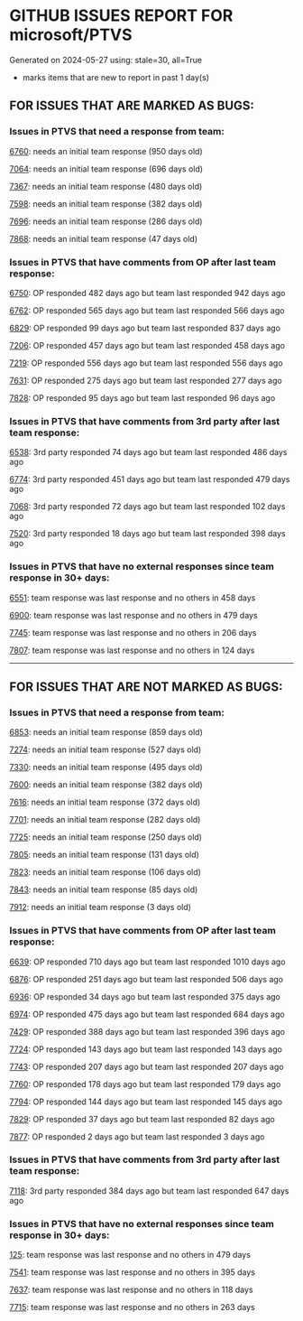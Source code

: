 
# GITHUB ISSUES REPORT FOR microsoft/PTVS


Generated on 2024-05-27 using: stale=30, all=True


* marks items that are new to report in past 1 day(s)


## FOR ISSUES THAT ARE MARKED AS BUGS:


### Issues in PTVS that need a response from team:


  [6760](https://github.com/microsoft/PTVS/issues/6760 "Evaluates all the expressions in interactive windows ignore the Completion Mode setting."): needs an initial team response (950 days old)

  [7064](https://github.com/microsoft/PTVS/issues/7064 "Some intellisense don't work well in interactive window after writing some REPL commands"): needs an initial team response (696 days old)

  [7367](https://github.com/microsoft/PTVS/issues/7367 "No output result after clicking 'Execute Project in Python Interactive'"): needs an initial team response (480 days old)

  [7598](https://github.com/microsoft/PTVS/issues/7598 "Auto commenting lines using LF or CRLF "): needs an initial team response (382 days old)

  [7696](https://github.com/microsoft/PTVS/issues/7696 "Go To All can't find the method where is defined in another project"): needs an initial team response (286 days old)

  [7868](https://github.com/microsoft/PTVS/issues/7868 "Interactive Window not working or displaying output "): needs an initial team response (47 days old)

### Issues in PTVS that have comments from OP after last team response:


  [6750](https://github.com/microsoft/PTVS/issues/6750 "An error pops up when run &quot;Django Check, Django Migrate, Django Create Superuser...&quot;. "): OP responded 482 days ago but team last responded 942 days ago

  [6762](https://github.com/microsoft/PTVS/issues/6762 "Unchecked &quot;Parameter information&quot; still has signature help."): OP responded 565 days ago but team last responded 566 days ago

  [6829](https://github.com/microsoft/PTVS/issues/6829 "IntelliSense which is modified manually does not work after restart the VS."): OP responded 99 days ago but team last responded 837 days ago

  [7206](https://github.com/microsoft/PTVS/issues/7206 "The active environment doesn't change with the Cookiecutter Explorer is open"): OP responded 457 days ago but team last responded 458 days ago

  [7219](https://github.com/microsoft/PTVS/issues/7219 "No output with using ipython interactive window"): OP responded 556 days ago but team last responded 556 days ago

  [7631](https://github.com/microsoft/PTVS/issues/7631 "An unexpected error occured when first creating the conda env."): OP responded 275 days ago but team last responded 277 days ago

  [7828](https://github.com/microsoft/PTVS/issues/7828 "IntelliSense for Search Paths doesn't work when import folder outside the workspace."): OP responded 95 days ago but team last responded 96 days ago

### Issues in PTVS that have comments from 3rd party after last team response:


  [6538](https://github.com/microsoft/PTVS/issues/6538 "No static analysis suggestions in Interactive window."): 3rd party responded 74 days ago but team last responded 486 days ago

  [6774](https://github.com/microsoft/PTVS/issues/6774 "The Python installed from Microsoft Store couldn't view installed packages when first use the environment."): 3rd party responded 451 days ago but team last responded 479 days ago

  [7068](https://github.com/microsoft/PTVS/issues/7068 "reportMissingImports : Even if the module is successfully installed, a warning will still be displayed in the Error List window"): 3rd party responded 72 days ago but team last responded 102 days ago

  [7520](https://github.com/microsoft/PTVS/issues/7520 " Visual Studio 2022 keeps breaking on exception which seems to be handled in Python internally"): 3rd party responded 18 days ago but team last responded 398 days ago

### Issues in PTVS that have no external responses since team response in 30+ days:


  [6551](https://github.com/microsoft/PTVS/issues/6551 "Navigation bar is not working"): team response was last response and no others in 458 days

  [6900](https://github.com/microsoft/PTVS/issues/6900 "Python 3.10 fails to hit breakpoints when &quot;Native Code Debugging&quot; is enabled."): team response was last response and no others in 479 days

  [7745](https://github.com/microsoft/PTVS/issues/7745 "There is no info bar appear to suggest install pytest when Test Explorer is open "): team response was last response and no others in 206 days

  [7807](https://github.com/microsoft/PTVS/issues/7807 "It showed empty class name when type @."): team response was last response and no others in 124 days

---

## FOR ISSUES THAT ARE NOT MARKED AS BUGS:


### Issues in PTVS that need a response from team:


  [6853](https://github.com/microsoft/PTVS/issues/6853 "Unable to install suggested module when using IPython interactive mode."): needs an initial team response (859 days old)

  [7274](https://github.com/microsoft/PTVS/issues/7274 "Changing error messages - differences in reported errors between VS and pyright cli"): needs an initial team response (527 days old)

  [7330](https://github.com/microsoft/PTVS/issues/7330 "Unable to create DLL for C++ "): needs an initial team response (495 days old)

  [7600](https://github.com/microsoft/PTVS/issues/7600 "Modal pop-up persists when a breakpoint cannot resolve conditional expression "): needs an initial team response (382 days old)

  [7616](https://github.com/microsoft/PTVS/issues/7616 "Lots of debug symbols are being loaded at every application start"): needs an initial team response (372 days old)

  [7701](https://github.com/microsoft/PTVS/issues/7701 "No IntelliSense when import a new created django app."): needs an initial team response (282 days old)

  [7725](https://github.com/microsoft/PTVS/issues/7725 "The VS crashed after choose the progress when remote debug."): needs an initial team response (250 days old)

  [7805](https://github.com/microsoft/PTVS/issues/7805 "Refactor rename incorrect when the referenced method is defined in another project."): needs an initial team response (131 days old)

  [7823](https://github.com/microsoft/PTVS/issues/7823 "Unexpected error occured. About Conda env."): needs an initial team response (106 days old)

  [7843](https://github.com/microsoft/PTVS/issues/7843 "Bogus Environment Names in UI"): needs an initial team response (85 days old)

  [7912](https://github.com/microsoft/PTVS/issues/7912 "Microsoft.VisualStudio.CommonIDE.Solutions.HResultExtensions+WrapperCOMException (0x8000FFFF): "): needs an initial team response (3 days old)

### Issues in PTVS that have comments from OP after last team response:


  [6639](https://github.com/microsoft/PTVS/issues/6639 " IntelliSense does not work when changed SearchPath in PythonSettings.json file in open folder."): OP responded 710 days ago but team last responded 1010 days ago

  [6876](https://github.com/microsoft/PTVS/issues/6876 "Extract method only works on one line and rename doesn't work at all"): OP responded 251 days ago but team last responded 506 days ago

  [6936](https://github.com/microsoft/PTVS/issues/6936 "Skip tests after clicking “Analyze Code Coverage”."): OP responded 34 days ago but team last responded 375 days ago

  [6974](https://github.com/microsoft/PTVS/issues/6974 "No IntelliSense when import folder under the workspace."): OP responded 475 days ago but team last responded 684 days ago

  [7429](https://github.com/microsoft/PTVS/issues/7429 "Start without Debug and Start with Debug button not available in right click menu"): OP responded 388 days ago but team last responded 396 days ago

  [7724](https://github.com/microsoft/PTVS/issues/7724 "An error pops up after clicking 'Find' when attach to python remote."): OP responded 143 days ago but team last responded 143 days ago

  [7743](https://github.com/microsoft/PTVS/issues/7743 "environment load sequence broken"): OP responded 207 days ago but team last responded 207 days ago

  [7760](https://github.com/microsoft/PTVS/issues/7760 "Failed to create &quot;tiangolo/full-stack-fastapi-postgresql&quot; template in Cookiecutter. "): OP responded 178 days ago but team last responded 179 days ago

  [7794](https://github.com/microsoft/PTVS/issues/7794 "Unable to debug python code in a C++ application that embeds the python interpreter"): OP responded 144 days ago but team last responded 145 days ago

  [7829](https://github.com/microsoft/PTVS/issues/7829 "&quot;Python was not found; run without arguments to install from the Microsoft Store...&quot; appeared in Python project. "): OP responded 37 days ago but team last responded 82 days ago

  [7877](https://github.com/microsoft/PTVS/issues/7877 "The Quick Action icon for 'remove unused imports' only appear if the code is selected."): OP responded 2 days ago but team last responded 3 days ago

### Issues in PTVS that have comments from 3rd party after last team response:


  [7118](https://github.com/microsoft/PTVS/issues/7118 "IPython interactive mode always freezing"): 3rd party responded 384 days ago but team last responded 647 days ago

### Issues in PTVS that have no external responses since team response in 30+ days:


  [125](https://github.com/microsoft/PTVS/issues/125 "Automatically attach to subprocesses when debugging"): team response was last response and no others in 479 days

  [7541](https://github.com/microsoft/PTVS/issues/7541 "The 'environment.yml' file can not be detected to create a conda env when reload project"): team response was last response and no others in 395 days

  [7637](https://github.com/microsoft/PTVS/issues/7637 "IntelliSense hangs indefinitely on various occasions, only process restart helps"): team response was last response and no others in 118 days

  [7715](https://github.com/microsoft/PTVS/issues/7715 "After switching to the &quot;Packages&quot; window a second time, the packages are not displayed."): team response was last response and no others in 263 days
